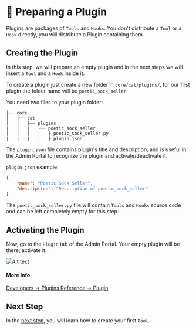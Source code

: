 # &#128268; Preparing a Plugin

Plugins are packages of `Tools` and `Hooks`.
You don't distribute a `Tool` or a `Hook` directly, you will distribute a Plugin containing them.

## Creating the Plugin

In this step, we will prepare an empty plugin and in the next steps we will insert a `Tool` and a `Hook` inside it.

To create a plugin just create a new folder in `core/cat/plugins/`, for our first plugin the folder name will be `poetic_sock_seller`.

You need two files to your plugin folder:

    ├── core
    │   ├── cat
    │   │   ├── plugins
    |   |   |   ├── poetic_sock_seller
    |   |   |   |   ├ poetic_sock_seller.py
    |   |   |   |   ├ plugin.json

The `plugin.json` file contains plugin's title and description, and is useful in the Admin Portal to recognize the plugin and activate/deactivate it.

`plugin.json` example:

```json
{
    "name": "Poetic Sock Seller",
    "description": "Description of poetic_sock_seller"
}
```

The `poetic_sock_seller.py` file will contain `Tools` and `Hooks` source code and can be left completely empty for this step.

## Activating the Plugin

Now, go to the `Plugin` tab of the Admin Portal.
Your empty plugin will be there, activate it:

![Alt text](../assets/img/quickstart/prepare-plugin/activate-plugins.png)

#### More Info

[Developers → Plugins Reference → Plugin](../plugins/plugins.md)

## Next Step

In the [next step](./writing-tool.md), you will learn how to create your first `Tool`.

